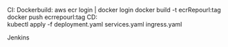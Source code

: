 CI:
Dockerbuild: 
    aws ecr login | docker login
    docker build -t ecrRepourl:tag 
    docker push ecrrepourl:tag 
CD:   
kubectl apply -f deployment.yaml services.yaml ingress.yaml 
  
Jenkins 